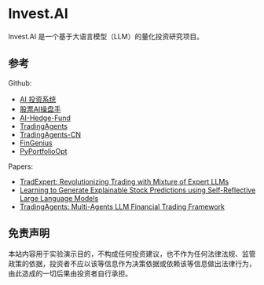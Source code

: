 # Invest.AI

Invest.AI 是一个基于大语言模型（LLM）的量化投资研究项目。

## 参考

Github:

- [AI 投资系统](https://github.com/24mlight/A_Share_investment_Agent)
- [股票AI操盘手](https://github.com/charliedream1/ai_quant_trade)
- [AI-Hedge-Fund](https://github.com/virattt/ai-hedge-fund)
- [TradingAgents](https://github.com/TauricResearch/TradingAgents)
- [TradingAgents-CN](https://github.com/hsliuping/TradingAgents-CN)
- [FinGenius](https://github.com/HuaYaoAI/FinGenius)
- [PyPortfolioOpt](https://github.com/robertmartin8/PyPortfolioOpt)

Papers:

- [TradExpert: Revolutionizing Trading with Mixture of Expert LLMs](https://arxiv.org/abs/2411.00782)
- [Learning to Generate Explainable Stock Predictions using Self-Reflective Large Language Models](https://arxiv.org/abs/2402.03659)
- [TradingAgents: Multi-Agents LLM Financial Trading Framework](https://arxiv.org/abs/2412.20138)

## 免责声明

本站内容用于实验演示目的，不构成任何投资建议，也不作为任何法律法规、监管政策的依据，投资者不应以该等信息作为决策依据或依赖该等信息做出法律行为，由此造成的一切后果由投资者自行承担。

